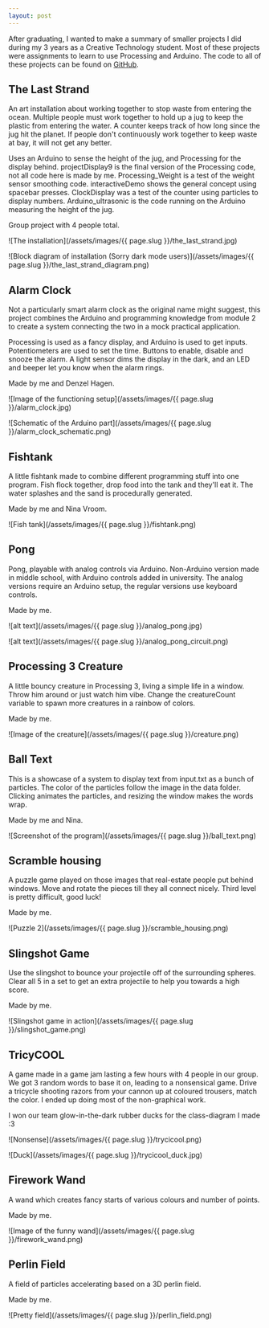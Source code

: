 ```yaml
---
layout: post
---
```


After graduating, I wanted to make a summary of smaller projects I did during my 3 years as a Creative Technology student. Most of these projects were assignments to learn to use Processing and Arduino. The code to all of these projects can be found on [GitHub](https://github.com/Marro64/University-Projects).

## The Last Strand

An art installation about working together to stop waste from entering the ocean. Multiple people must work together to hold up a jug to keep the plastic from entering the water. A counter keeps track of how long since the jug hit the planet. If people don't continuously work together to keep waste at bay, it will not get any better.

Uses an Arduino to sense the height of the jug, and Processing for the display behind. projectDisplay9 is the final version of the Processing code, not all code here is made by me. Processing_Weight is a test of the weight sensor smoothing code. interactiveDemo shows the general concept using spacebar presses. ClockDisplay was a test of the counter using particles to display numbers. Arduino_ultrasonic is the code running on the Arduino measuring the height of the jug.

Group project with 4 people total.

![The installation](/assets/images/{{ page.slug }}/the_last_strand.jpg)

![Block diagram of installation (Sorry dark mode users)](/assets/images/{{ page.slug }}/the_last_strand_diagram.png)

## Alarm Clock
Not a particularly smart alarm clock as the original name might suggest, this project combines the Arduino and programming knowledge from module 2 to create a system connecting the two in a mock practical application.

Processing is used as a fancy display, and Arduino is used to get inputs. Potentiometers are used to set the time. Buttons to enable, disable and snooze the alarm. A light sensor dims the display in the dark, and an LED and beeper let you know when the alarm rings.

Made by me and Denzel Hagen.

![Image of the functioning setup](/assets/images/{{ page.slug }}/alarm_clock.jpg)

![Schematic of the Arduino part](/assets/images/{{ page.slug }}/alarm_clock_schematic.png)

## Fishtank

A little fishtank made to combine different programming stuff into one program. Fish flock together, drop food into the tank and they'll eat it. The water splashes and the sand is procedurally generated.

Made by me and Nina Vroom.

![Fish tank](/assets/images/{{ page.slug }}/fishtank.png)

## Pong

Pong, playable with analog controls via Arduino. Non-Arduino version made in middle school, with Arduino controls added in university. The analog versions require an Arduino setup, the regular versions use keyboard controls.

Made by me.

![alt text](/assets/images/{{ page.slug }}/analog_pong.jpg)

![alt text](/assets/images/{{ page.slug }}/analog_pong_circuit.png)

## Processing 3 Creature
A little bouncy creature in Processing 3, living a simple life in a window.
Throw him around or just watch him vibe.
Change the creatureCount variable to spawn more creatures in a rainbow of colors.

Made by me.

![Image of the creature](/assets/images/{{ page.slug }}/creature.png)

## Ball Text
This is a showcase of a system to display text from input.txt as a bunch of particles. The color of the particles follow the image in the data folder. Clicking animates the particles, and resizing the window makes the words wrap.

Made by me and Nina.

![Screenshot of the program](/assets/images/{{ page.slug }}/ball_text.png)

## Scramble housing

A puzzle game played on those images that real-estate people put behind windows. Move and rotate the pieces till they all connect nicely. Third level is pretty difficult, good luck!

Made by me.

![Puzzle 2](/assets/images/{{ page.slug }}/scramble_housing.png)

## Slingshot Game

Use the slingshot to bounce your projectile off of the surrounding spheres. Clear all 5 in a set to get an extra projectile to help you towards a high score.

Made by me.

![Slingshot game in action](/assets/images/{{ page.slug }}/slingshot_game.png)

## TricyCOOL

A game made in a game jam lasting a few hours with 4 people in our group. We got 3 random words to base it on, leading to a nonsensical game. Drive a tricycle shooting razors from your cannon up at coloured trousers, match the color. I ended up doing most of the non-graphical work.

I won our team glow-in-the-dark rubber ducks for the class-diagram I made :3

![Nonsense](/assets/images/{{ page.slug }}/trycicool.png)

![Duck](/assets/images/{{ page.slug }}/trycicool_duck.jpg)

## Firework Wand

A wand which creates fancy starts of various colours and number of points.

Made by me.

![Image of the funny wand](/assets/images/{{ page.slug }}/firework_wand.png)

## Perlin Field

A field of particles accelerating based on a 3D perlin field.

Made by me.

![Pretty field](/assets/images/{{ page.slug }}/perlin_field.png)